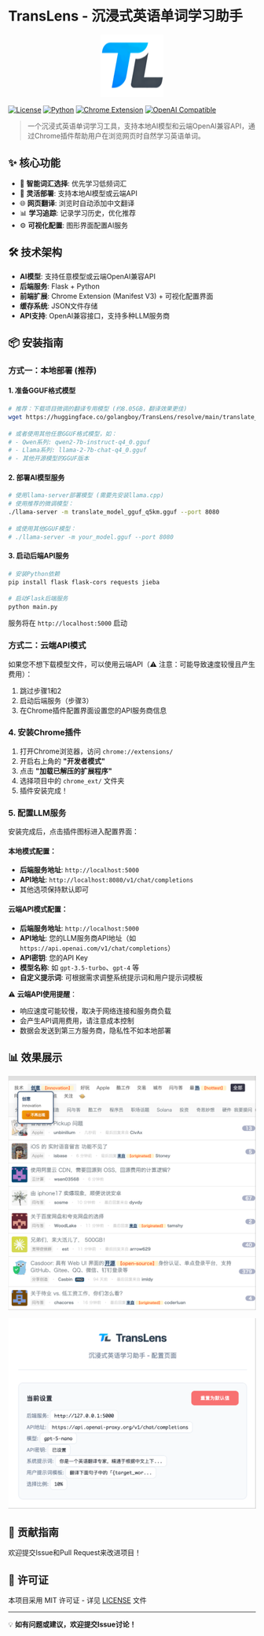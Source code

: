 # TransLens - 沉浸式英语单词学习助手

<p align="center">
  <img src="chrome_ext/icon128.png" alt="TransLens Logo" width="128" height="128">
</p>

[![License](https://img.shields.io/badge/license-MIT-blue.svg)](LICENSE)
[![Python](https://img.shields.io/badge/python-3.7+-green.svg)](https://python.org)
[![Chrome Extension](https://img.shields.io/badge/chrome-extension-orange.svg)](https://developer.chrome.com/docs/extensions/)
[![OpenAI Compatible](https://img.shields.io/badge/OpenAI-Compatible-green.svg)](https://platform.openai.com/docs/api-reference)

> 一个沉浸式英语单词学习工具，支持本地AI模型和云端OpenAI兼容API，通过Chrome插件帮助用户在浏览网页时自然学习英语单词。

## ✨ 核心功能

- 🤖 **智能词汇选择**: 优先学习低频词汇
- 🔧 **灵活部署**: 支持本地AI模型或云端API
- 🌐 **网页翻译**: 浏览时自动添加中文翻译
- 📊 **学习追踪**: 记录学习历史，优化推荐
- ⚙️ **可视化配置**: 图形界面配置AI服务

## 🛠️ 技术架构

- **AI模型**: 支持任意模型或云端OpenAI兼容API
- **后端服务**: Flask + Python
- **前端扩展**: Chrome Extension (Manifest V3) + 可视化配置界面
- **缓存系统**: JSON文件存储
- **API支持**: OpenAI兼容接口，支持多种LLM服务商

## 📦 安装指南

### 方式一：本地部署 (推荐)

#### 1. 准备GGUF格式模型

```bash
# 推荐：下载项目微调的翻译专用模型 (约8.05GB，翻译效果更佳)
wget https://huggingface.co/golangboy/TransLens/resolve/main/translate_model_gguf_q5km.gguf

# 或者使用其他任意GGUF格式模型，如：
# - Qwen系列: qwen2-7b-instruct-q4_0.gguf
# - Llama系列: llama-2-7b-chat-q4_0.gguf  
# - 其他开源模型的GGUF版本
```

#### 2. 部署AI模型服务

```bash
# 使用llama-server部署模型 (需要先安装llama.cpp)
# 使用推荐的微调模型：
./llama-server -m translate_model_gguf_q5km.gguf --port 8080

# 或使用其他GGUF模型：
# ./llama-server -m your_model.gguf --port 8080
```

#### 3. 启动后端API服务

```bash
# 安装Python依赖
pip install flask flask-cors requests jieba

# 启动Flask后端服务
python main.py
```
服务将在 `http://localhost:5000` 启动

### 方式二：云端API模式

如果您不想下载模型文件，可以使用云端API（⚠️ 注意：可能导致速度较慢且产生费用）：

1. 跳过步骤1和2
2. 启动后端服务（步骤3）
3. 在Chrome插件配置界面设置您的API服务商信息

### 4. 安装Chrome插件

1. 打开Chrome浏览器，访问 `chrome://extensions/`
2. 开启右上角的 **"开发者模式"**
3. 点击 **"加载已解压的扩展程序"**
4. 选择项目中的 `chrome_ext/` 文件夹
5. 插件安装完成！

### 5. 配置LLM服务

安装完成后，点击插件图标进入配置界面：

#### 本地模式配置：
- **后端服务地址**: `http://localhost:5000`
- **API地址**: `http://localhost:8080/v1/chat/completions`
- 其他选项保持默认即可

#### 云端API模式配置：
- **后端服务地址**: `http://localhost:5000`
- **API地址**: 您的LLM服务商API地址（如 `https://api.openai.com/v1/chat/completions`）
- **API密钥**: 您的API Key
- **模型名称**: 如 `gpt-3.5-turbo`、`gpt-4` 等
- **自定义提示词**: 可根据需求调整系统提示词和用户提示词模板

⚠️ **云端API使用提醒**：
- 响应速度可能较慢，取决于网络连接和服务商负载
- 会产生API调用费用，请注意成本控制
- 数据会发送到第三方服务商，隐私性不如本地部署


## 📊 效果展示

![效果图1](figures/1.png)


![效果图3](figures/setting_page.png)

## 🤝 贡献指南

欢迎提交Issue和Pull Request来改进项目！

## 📄 许可证

本项目采用 MIT 许可证 - 详见 [LICENSE](LICENSE) 文件

---

💡 **如有问题或建议，欢迎提交Issue讨论！**
